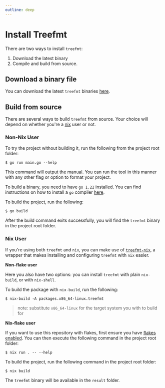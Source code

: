 ```yaml
---
outline: deep
---
```


# Install Treefmt

There are two ways to install `treefmt`:

1. Download the latest binary
2. Compile and build from source.

## Download a binary file

You can download the latest `treefmt` binaries [here](https://github.com/numtide/treefmt/releases).

## Build from source

There are several ways to build `treefmt` from source. Your choice will depend on whether you're a [nix](https://github.com/NixOS/nix) user or
not.

### Non-Nix User

To try the project without building it, run the following from the project root folder:

```
$ go run main.go --help
```

This command will output the manual. You can run the tool in this manner with any other flag or option to format your
project.

To build a binary, you need to have `go 1.22` installed. You can find instructions on how to install a `go` compiler
[here](https://go.dev/doc/install).

To build the project, run the following:

```
$ go build
```

After the build command exits successfully, you will find the `treefmt` binary in the project root folder.

### Nix User

If you're using both `treefmt` and `nix`, you can make use of [`treefmt-nix`](https://github.com/numtide/treefmt-nix), a wrapper that makes installing and
configuring `treefmt` with `nix` easier.

**Non-flake user**

Here you also have two options: you can install `treefmt` with plain `nix-build`, or with `nix-shell`.

To build the package with `nix-build`, run the following:

```
$ nix-build -A packages.x86_64-linux.treefmt
```

> note: substitute `x86_64-linux` for the target system you with to build for

**Nix-flake user**

If you want to use this repository with flakes, first ensure you have [flakes enabled](https://wiki.nixos.org/wiki/Flakes).
You can then execute the following command in the project root folder:

```
$ nix run . -- --help
```

To build the project, run the following command in the project root folder:

```
$ nix build
```

The `treefmt` binary will be available in the `result` folder.
